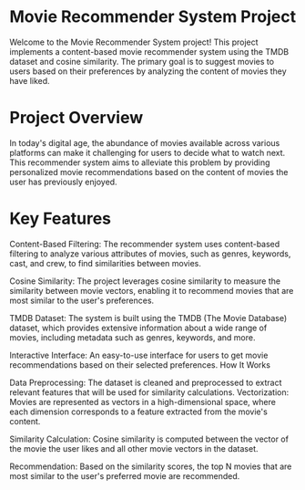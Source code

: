 # Movie Recommender System Project 

Welcome to the Movie Recommender System project! This project implements a content-based movie recommender system using the TMDB dataset and cosine similarity. The primary goal is to suggest movies to users based on their preferences by analyzing the content of movies they have liked.

# Project Overview
In today's digital age, the abundance of movies available across various platforms can make it challenging for users to decide what to watch next. This recommender system aims to alleviate this problem by providing personalized movie recommendations based on the content of movies the user has previously enjoyed.

# Key Features

Content-Based Filtering: The recommender system uses content-based filtering to analyze various attributes of movies, such as genres, keywords, cast, and crew, to find similarities between movies.

Cosine Similarity: The project leverages cosine similarity to measure the similarity between movie vectors, enabling it to recommend movies that are most similar to the user's preferences.

TMDB Dataset: The system is built using the TMDB (The Movie Database) dataset, which provides extensive information about a wide range of movies, including metadata such as genres, keywords, and more.

Interactive Interface: An easy-to-use interface for users to get movie recommendations based on their selected preferences.
How It Works

Data Preprocessing: The dataset is cleaned and preprocessed to extract relevant features that will be used for similarity calculations.
Vectorization: Movies are represented as vectors in a high-dimensional space, where each dimension corresponds to a feature extracted from the movie's content.

Similarity Calculation: Cosine similarity is computed between the vector of the movie the user likes and all other movie vectors in the dataset.

Recommendation: Based on the similarity scores, the top N movies that are most similar to the user's preferred movie are recommended.
